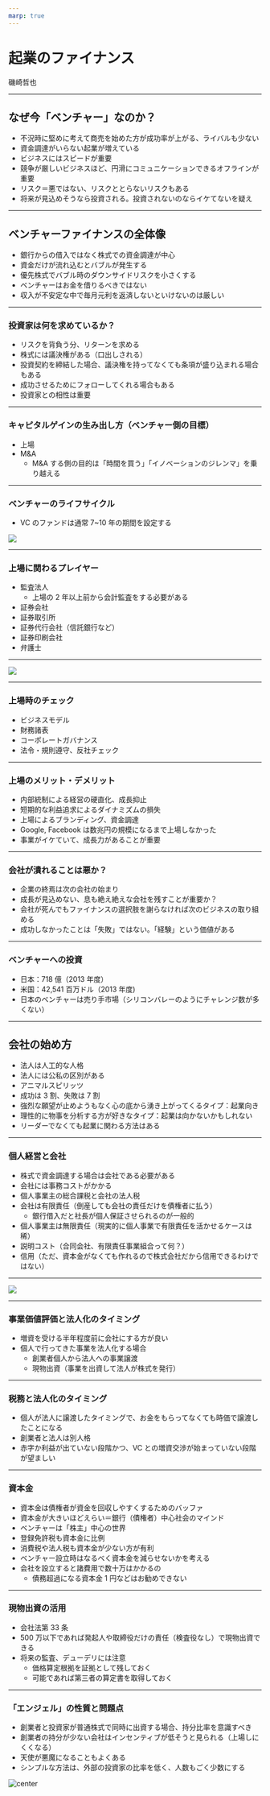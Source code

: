 ```yaml
---
marp: true
---
```


# 起業のファイナンス

磯崎哲也

---

## なぜ今「ベンチャー」なのか？

- 不況時に堅めに考えて商売を始めた方が成功率が上がる、ライバルも少ない
- 資金調達がいらない起業が増えている
- ビジネスにはスピードが重要
- 競争が厳しいビジネスほど、円滑にコミュニケーションできるオフラインが重要
- リスク＝悪ではない、リスクととらないリスクもある
- 将来が見込めそうなら投資される。投資されないのならイケてないを疑え

---

## ベンチャーファイナンスの全体像

- 銀行からの借入ではなく株式での資金調達が中心
- 資金だけが流れ込むとバブルが発生する
- 優先株式でバブル時のダウンサイドリスクを小さくする
- ベンチャーはお金を借りるべきではない
- 収入が不安定な中で毎月元利を返済しないといけないのは厳しい

---

### 投資家は何を求めているか？

- リスクを背負う分、リターンを求める
- 株式には議決権がある（口出しされる）
- 投資契約を締結した場合、議決権を持ってなくても条項が盛り込まれる場合もある
- 成功させるためにフォローしてくれる場合もある
- 投資家との相性は重要

---

### キャピタルゲインの生み出し方（ベンチャー側の目標）

- 上場
- M&A
  - M&A する側の目的は「時間を買う」「イノベーションのジレンマ」を乗り越える

---

### ベンチャーのライフサイクル

- VC のファンドは通常 7~10 年の期間を設定する

![](assets/img/finance_of_entrepreneurship_001.png)

---

### 上場に関わるプレイヤー

- 監査法人
  - 上場の 2 年以上前から会計監査をする必要がある
- 証券会社
- 証券取引所
- 証券代行会社（信託銀行など）
- 証券印刷会社
- 弁護士

---

![](assets/img/finance_of_entrepreneurship_002.png)

---

### 上場時のチェック

- ビジネスモデル
- 財務諸表
- コーポレートガバナンス
- 法令・規則遵守、反社チェック

---

### 上場のメリット・デメリット

- 内部統制による経営の硬直化、成長抑止
- 短期的な利益追求によるダイナミズムの損失
- 上場によるブランディング、資金調達
- Google, Facebook は数兆円の規模になるまで上場しなかった
- 事業がイケていて、成長力があることが重要

---

### 会社が潰れることは悪か？

- 企業の終焉は次の会社の始まり
- 成長が見込めない、息も絶え絶えな会社を残すことが重要か？
- 会社が死んでもファイナンスの選択肢を謝らなければ次のビジネスの取り組める
- 成功しなかったことは「失敗」ではない。「経験」という価値がある

---

### ベンチャーへの投資

- 日本：718 億（2013 年度）
- 米国：42,541 百万ドル（2013 年度)
- 日本のベンチャーは売り手市場（シリコンバレーのようにチャレンジ数が多くない）

---

## 会社の始め方

- 法人は人工的な人格
- 法人には公私の区別がある
- アニマルスピリッツ
- 成功は 3 割、失敗は 7 割
- 強烈な願望が止めようもなく心の底から湧き上がってくるタイプ：起業向き
- 理性的に物事を分析する方が好きなタイプ：起業は向かないかもしれない
- リーダーでなくても起業に関わる方法はある

---

### 個人経営と会社

- 株式で資金調達する場合は会社である必要がある
- 会社には事務コストがかかる
- 個人事業主の総合課税と会社の法人税
- 会社は有限責任（倒産しても会社の責任だけを債権者に払う）
  - 銀行借入だと社長が個人保証させられるのが一般的
- 個人事業主は無限責任（現実的に個人事業で有限責任を活かせるケースは稀）
- 説明コスト（合同会社、有限責任事業組合って何？）
- 信用（ただ、資本金がなくても作れるので株式会社だから信用できるわけではない）

---

![](assets/img/finance_of_entrepreneurship_003.png)

---

### 事業価値評価と法人化のタイミング

- 増資を受ける半年程度前に会社にする方が良い
- 個人で行ってきた事業を法人化する場合
  - 創業者個人から法人への事業譲渡
  - 現物出資（事業を出資して法人が株式を発行）

---

### 税務と法人化のタイミング

- 個人が法人に譲渡したタイミングで、お金をもらってなくても時価で譲渡したことになる
- 創業者と法人は別人格
- 赤字か利益が出ていない段階かつ、VC との増資交渉が始まっていない段階が望ましい

---

### 資本金

- 資本金は債権者が資金を回収しやすくするためのバッファ
- 資本金が大きいほどえらい＝銀行（債権者）中心社会のマインド
- ベンチャーは「株主」中心の世界
- 登録免許税も資本金に比例
- 消費税や法人税も資本金が少ない方が有利
- ベンチャー設立時はなるべく資本金を減らせないかを考える
- 会社を設立すると諸費用で数十万はかかるの
  - 債務超過になる資本金 1 円などはお勧めできない

---

### 現物出資の活用

- 会社法第 33 条
- 500 万以下であれば発起人や取締役だけの責任（検査役なし）で現物出資できる
- 将来の監査、デューデリには注意
  - 価格算定根拠を証拠として残しておく
  - 可能であれば第三者の算定書を取得しておく

---

### 「エンジェル」の性質と問題点

- 創業者と投資家が普通株式で同時に出資する場合、持分比率を意識すべき
- 創業者の持分が少ない会社はインセンティブが低そうと見られる（上場しにくくなる）
- 天使が悪魔になることもよくある
- シンプルな方法は、外部の投資家の比率を低く、人数もごく少数にする

![center](assets/img/finance_of_entrepreneurship_004.png)
